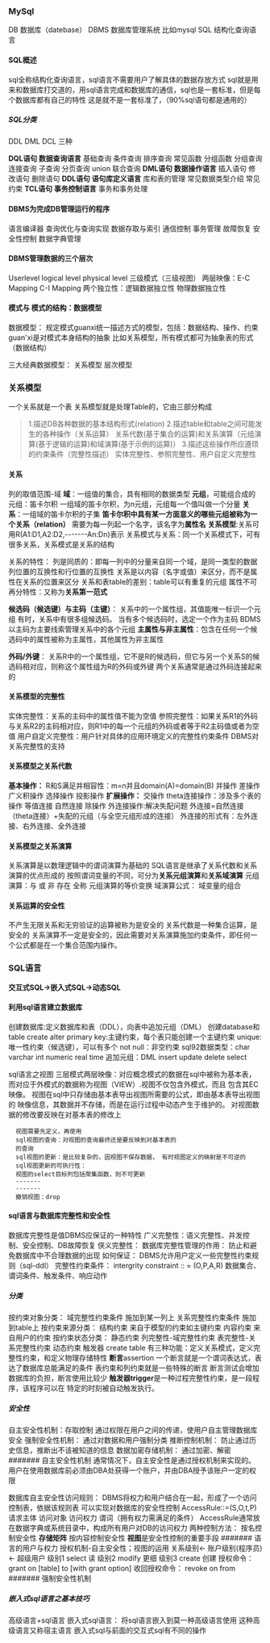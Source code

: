 ### MySql
DB 数据库（datebase）
DBMS 数据库管理系统 比如mysql
SQL  结构化查询语言
#### SQL概述
sql全称结构化查询语言，sql语言不需要用户了解具体的数据存放方式
sql就是用来和数据库打交道的，用sql语言完成和数据库的通信，sql也是一套标准，但是每个数据库都有自己的特性
这是就不是一套标准了，（90%sql语句都是通用的）
##### SQL分类
DDL DML DCL 三种


**DQL语句 数据查询语言**
基础查询
条件查询
排序查询
常见函数
分组函数
分组查询
连接查询
子查询
分页查询
union 联合查询
**DML语句 数据操作语言**
插入语句
修改语句
删除语句
**DDL语句 语句库定义语言**
库和表的管理
常见数据类型介绍
常见约束
**TCL语句 事务控制语言**
事务和事务处理
#### DBMS为完成DB管理运行的程序
语言编译器
查询优化与查询实现
数据存取与索引
通信控制
事务管理
故障恢复
安全性控制
数据字典管理
#### DBMS管理数据的三个层次
Userlevel   logical level physical level
三级模式（三级视图）
两层映像：E-C Mapping   C-I Mapping
两个独立性：逻辑数据独立性    物理数据独立性
#### 模式与 模式的结构：数据模型
数据模型：
规定模式guanxi统一描述方式的模型，包括：数据结构、操作、约束
guan'xi是对模式本身结构的抽象
比如关系模型，所有模式都可为抽象表的形式（数据结构）

三大经典数据模型：
关系模型
层次模型

### 关系模型
一个关系就是一个表
关系模型就是处理Table的，它由三部分构成
>1.描述DB各种数据的基本结构形式(relation)
>2.描述table和table之间可能发生的各种操作（关系运算）
关系代数(基于集合的运算)和关系演算（元组演算(基于逻辑的运算)和域演算(基于示例的运算)）
>3.描述这些操作所应遵顼的约束条件（完整性描述）
实体完整性、参照完整性、用户自定义完整性
#### 关系
列的取值范围-域
**域**：一组值的集合，具有相同的数据类型
**元组**，可能组合成的元组：笛卡尔积
一组域的笛卡尔积，为n元组，元组每一个值叫做一个分量
**关系**：一组域的笛卡尔积的子集
**笛卡尔积中具有某一方面意义的哪些元组被称为一个关系（relation）**
需要为每一列起一个名字，该名字为**属性名**
**关系模型**:关系可用R(A1:D1,A2:D2,-------An:Dn)表示
关系模式与关系：同一个关系模式下，可有很多关系，关系模式是关系的结构

关系的特性：
列是同质的：即每一列中的分量来自同一个域，是同一类型的数据
列位置的互换性和行位置的互换性
关系是以内容（名字或值）来区分，而不是属性在关系的位置来区分
关系和表table的差别：table可以有重复的元组
属性不可再分特性：又称为**关系第一范式**

**候选码（候选键）与主码（主键）**：
关系中的一个属性组，其值能唯一标识一个元组
有时，关系中有很多组候选码。
当有多个候选码时，选定一个作为主码
BDMS以主码为主要线索管理关系中的各个元组
**主属性与非主属性**：包含在任何一个候选码中的属性被称为主属性，其他属性为非主属性

**外码/外键**：
关系R中的一个属性组，它不是R的候选码，但它与另一个关系S的候选码相对应，则称这个属性组为R的外码或外键
两个关系通常是通过外码连接起来的
#### 关系模型的完整性
实体完整性：关系的主码中的属性值不能为空值
参照完整性：如果关系R1的外码与关系R2的主码相对应，则R1中的每一个元组的外码或者等于R2主码值或者为空值
用户自定义完整性：用户针对具体的应用环境定义的完整性约束条件
DBMS对关系完整性的支持
#### 关系模型之关系代数
**基本操作：**
R和S满足并相容性：m=n并且domain(A)=domain(B)
并操作
差操作
广义积操作
选择操作
投影操作
**扩展操作：**
交操作
theta连接操作：涉及多个表的操作
等值连接
自然连接
除操作
外连接操作:解决失配问题
  外连接=自然连接（theta连接）+失配的元组（与全空元组形成的连接）
  外连接的形式有：左外连接、右外连接、全外连接
#### 关系模型之关系演算
关系演算是以数理逻辑中的谓词演算为基础的
SQL语言是继承了关系代数和关系演算的优点形成的
按照谓词变量的不同，可分为**关系元组演算**和**关系域演算**
元组演算：与 或 非 存在 全称
元组演算的等价变换
域演算公式：
域变量的组合
#### 关系运算的安全性
不产生无限关系和无穷验证的运算被称为是安全的
关系代数是一种集合运算，是安全的
关系演算不一定是安全的，因此需要对关系演算施加约束条件，即任何一个公式都是在一个集合范围内操作。

### SQL语言
**交互式SQL->嵌入式SQL->动态SQL**
#### 利用sql语言建立数据库
创建数据库:定义数据库和表（DDL），向表中追加元组（DML）
创建database和table 
      create alter 
      primary key:主键约束，每个表只能创建一个主键约束
      unique:唯一性约束（候选键），可以有多个
      not null：非空约束
      sql92数据类型：char varchar int numeric real time
追加元组：DML
      insert  update  delete  select 

sql语言之视图
      三层模式两层映像：对应概念模式的数据在sql中被称为基本表，
      而对应于外模式的数据称为视图（VIEW）.视图不仅包含外模式，而且
      包含其EC映像。
      视图在sql中只存储由基本表导出视图所需要的公式，即由基本表导出视图的
      映像信息，其数据并不存储，而是在运行过程中动态产生于维护的。
      对视图数据的修改要反映在对基本表的修改上

      视图需要先定义，再使用
      sql视图的查询：对视图的查询最终还是要反映到对基本表的
      的查询
      sql视图的更新：是比较复杂的，因视图不保存数据， 有时视图定义的映射是不可逆的
      sql视图更新的可执行性：
      视图的select目标列包括聚集函数，则不可更新
      -------
      -------
      撤销视图：drop
#### sql语言与数据库完整性和安全性
数据库完整性是值DBMS应保证的一种特性
广义完整性：语义完整性、并发控制、安全控制、DB故障恢复
侠义完整性：
数据库完整性管理的作用：
防止和避免数据库中不合理数据的出现
如何保证：
DBMS允许用户定义一些完整性约束规则（sql-ddl）
完整性约束条件：
intergrity constraint :: = (O,P,A,R)
数据集合、谓词条件、触发条件、响应动作
##### 分类
按约束对象分类：
域完整性约束条件  施加到某一列上
关系完整性约束条件   施加到table上
按约束来源分类：
结构约束  来自于模型的约束如主键约束
内容约束  来自用户的约束
按约束状态分类：
静态约束
      列完整性-域完整性约束
      表完整性-关系完整性约束
动态约束
      触发器
create table 有三种功能：定义关系模式，定义完整性约束，和定义物理存储特性
**断言**assertion
一个断言就是一个谓词表达式，表达了数据库总能满足的条件
表约束和列约束就是一些特殊的断言
断言测试会增加数据库的负担，断言使用比较少
**触发器trigger**是一种过程完整性约束，是一段程序，该程序可以在
特定的时刻被自动触发执行。
##### 安全性
自主安全性机制：存取控制
      通过权限在用户之间的传递，使用户自主管理数据库安全
强制安全性机制：
      通过对数据和用户强制分类
推断控制机制：
      防止通过历史信息，推断出不该被知道的信息
数据加密存储机制：
      通过加密、解密
####### 自主安全性机制
通常情况下，自主安全性是通过授权机制来实现的。
用户在使用数据库前必须由DBA处获得一个账户，并由DBA授予该账户一定的权限

数据库自主安全性访问规则：
DBMS将权力和用户结合在一起，形成了一个访问控制表，依据该规则表
可以实现对数据库的安全性控制
AccessRule::=(S,O,t,P)
请求主体   访问对象  访问权力 谓词（拥有权力需满足的条件）
AccessRule通常放在数据字典或系统目录中，构成所有用户对DB的访问权力
两种控制方法：
按名控制安全性
**存储矩阵**
按内容控制安全性
**视图**是安全性控制的重要手段
####### 语言的用户与权力
授权机制-自主安全性；视图的运用
关系级别<- 账户级别(程序员) <- 超级用户
级别1 select 读
级别2 modify 更细
级别3 create 创建
授权命令：
grant 
on [table]
to 
[with grant option]
收回授权命令：
revoke 
on
from
####### 强制安全性机制
##### 嵌入式sql语言之基本技巧
高级语言+sql语言
嵌入式sql语言：
将sql语言嵌入到莫一种高级语言使用
这种高级语言又称宿主语言
嵌入式sql与前面的交互式sql有不同的操作






























